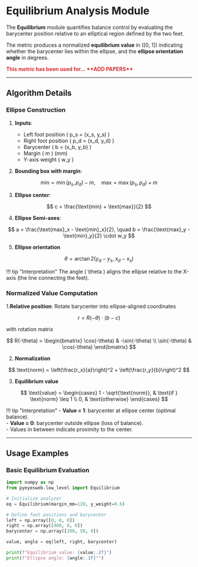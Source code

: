 # Equilibrium Analysis Module

The **Equilibrium** module quantifies balance control by evaluating the barycenter position relative to an elliptical
region defined by the two feet.

The metric produces a normalized **equilibrium value** in \([0, 1]\) indicating whether the barycenter lies within the
ellipse, and the **ellipse orientation angle** in degrees.

<span style="color:#d32f2f; font-weight:bold;">
This metric has been used for... **ADD PAPERS**  
</span>

---

## Algorithm Details

### Ellipse Construction

1. **Inputs**: 
    - Left foot position \( p_s = (x_s, y_s) \)
    - Right foot position \( p_d = (x_d, y_d) \)
    - Barycenter \( b = (x_b, y_b) \)
    - Margin \( m \) (mm)
    - Y-axis weight \( w_y \)

2. **Bounding box with margin**:

$$
\text{min} = \min(p_s, p_d) - m, \quad
\text{max} = \max(p_s, p_d) + m
$$

<ol start="3">
<li>
<strong>Ellipse center</strong>:
</li>
</ol>

$$
c = \frac{\text{min} + \text{max}}{2}
$$

<ol start="4">
<li>
<strong>Ellipse Semi-axes</strong>:  
</li>
</ol>

$$
a = \frac{\text{max}_x - \text{min}_x}{2}, \quad
b = \frac{\text{max}_y - \text{min}_y}{2} \cdot w_y
$$

<ol start="5">
<li>
<strong>Ellipse orientation</strong>  
</li>
</ol>

$$
\theta = \arctan2(y_d - y_s, \; x_d - x_s)
$$


!!! tip "Interpretation"
    The angle \( \theta \) aligns the ellipse relative to the X-axis (the line connecting the feet).

### Normalized Value Computation

1.**Relative position**:
Rotate barycenter into ellipse-aligned coordinates

$$
r = R(-\theta) \cdot (b - c)
$$

with rotation matrix

$$
R(-\theta) =
\begin{bmatrix}
\cos(-\theta) & -\sin(-\theta) \\
\sin(-\theta) & \cos(-\theta)
\end{bmatrix}
$$

<ol start="2">
<li>
<strong>Normalization</strong>  
</li>
</ol>

$$
\text{norm} = \left(\frac{r_x}{a}\right)^2 + \left(\frac{r_y}{b}\right)^2
$$

<ol start="3">
<li>
<strong>Equilibrium value</strong>  
</li>
</ol>

$$
\text{value} =
\begin{cases}
1 - \sqrt{\text{norm}}, & \text{if } \text{norm} \leq 1 \\
0, & \text{otherwise}
\end{cases}
$$


!!! tip "Interpretation"
    - **Value = 1**: barycenter at ellipse center (optimal balance).  
    - **Value = 0**: barycenter outside ellipse (loss of balance).  
    - Values in between indicate proximity to the center.

---

## Usage Examples

### Basic Equilibrium Evaluation

```python
import numpy as np
from pyeyesweb.low_level import Equilibrium

# Initialize analyzer
eq = Equilibrium(margin_mm=120, y_weight=0.6)

# Define foot positions and barycenter
left = np.array([0, 0, 0])
right = np.array([400, 0, 0])
barycenter = np.array([200, 50, 0])

value, angle = eq(left, right, barycenter)

print(f"Equilibrium value: {value:.2f}")
print(f"Ellipse angle: {angle:.1f}°")
```
